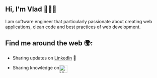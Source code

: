 ## Hi, I'm Vlad 👨🏻‍💻

I am software engineer that particularly passionate about creating web applications, clean code and best practices of web development.

## Find me around the web 🌍:
 - Sharing updates on [LinkedIn](https://www.linkedin.com/in/vladyslav-burdeniuk/) 💼
 - <p style="display: flex;">Sharing knowledge on <a style="display: flex;" href="https://dev.to/vbrdnk">
    <img src="https://d2fltix0v2e0sb.cloudfront.net/dev-badge.svg" alt="Vladyslav's DEV Profile" height="25" width="25">
  </a>
 </p>
    
